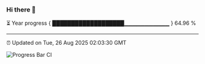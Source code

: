 ### Hi there 👋

⏳ Year progress { ███████████████████▁▁▁▁▁▁▁▁▁▁▁ } 64.96 %

---

⏰ Updated on Tue, 26 Aug 2025 02:03:30 GMT

![Progress Bar CI](https://github.com/DhruviPatel157/GitHub-Actions-Demo/workflows/Progress%20Bar%20CI/badge.svg)
